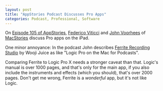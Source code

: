 ```yaml
---
layout: post
title: "AppStories Podcast Discusses Pro Apps"
categories: Podcast, Professional, Software
---
```


On [Episode 105 of AppStories](https://appstories.net/episodes/105/), [Federico Viticci](https://twitter.com/viticci) and [John Voorhees](https://twitter.com/johnvoorhees) of [MacStories](https://www.macstories.net/) discuss Pro apps on the iPad.

One minor annoyance: In the podcast John describes [Ferrite Recording Studio](https://www.wooji-juice.com/products/ferrite/) by Wooji Juice as like "Logic Pro on the Mac for Podcasts".

Comparing Ferrite to Logic Pro X needs a stronger caveat than that. Logic's manual is over 1000 pages, and that's only for the main app, if you also include the instruments and effects (which you should), that's over 2000 pages. Don't get me wrong, Ferrite is a *wonderful* app, but it's not like Logic.